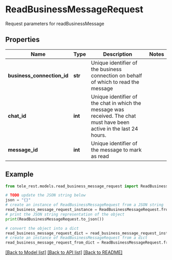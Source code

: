 # ReadBusinessMessageRequest

Request parameters for readBusinessMessage

## Properties

Name | Type | Description | Notes
------------ | ------------- | ------------- | -------------
**business_connection_id** | **str** | Unique identifier of the business connection on behalf of which to read the message | 
**chat_id** | **int** | Unique identifier of the chat in which the message was received. The chat must have been active in the last 24 hours. | 
**message_id** | **int** | Unique identifier of the message to mark as read | 

## Example

```python
from tele_rest.models.read_business_message_request import ReadBusinessMessageRequest

# TODO update the JSON string below
json = "{}"
# create an instance of ReadBusinessMessageRequest from a JSON string
read_business_message_request_instance = ReadBusinessMessageRequest.from_json(json)
# print the JSON string representation of the object
print(ReadBusinessMessageRequest.to_json())

# convert the object into a dict
read_business_message_request_dict = read_business_message_request_instance.to_dict()
# create an instance of ReadBusinessMessageRequest from a dict
read_business_message_request_from_dict = ReadBusinessMessageRequest.from_dict(read_business_message_request_dict)
```
[[Back to Model list]](../README.md#documentation-for-models) [[Back to API list]](../README.md#documentation-for-api-endpoints) [[Back to README]](../README.md)


